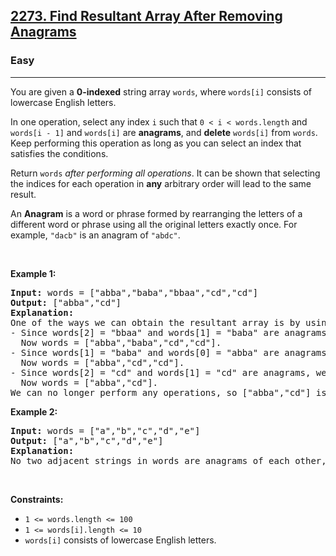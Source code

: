 <h2><a href="https://leetcode.com/problems/find-resultant-array-after-removing-anagrams/">2273. Find Resultant Array After Removing Anagrams</a></h2><h3>Easy</h3><hr><div style="user-select: auto;"><p style="user-select: auto;">You are given a <strong style="user-select: auto;">0-indexed</strong> string array <code style="user-select: auto;">words</code>, where <code style="user-select: auto;">words[i]</code> consists of lowercase English letters.</p>

<p style="user-select: auto;">In one operation, select any index <code style="user-select: auto;">i</code> such that <code style="user-select: auto;">0 &lt; i &lt; words.length</code> and <code style="user-select: auto;">words[i - 1]</code> and <code style="user-select: auto;">words[i]</code> are <strong style="user-select: auto;">anagrams</strong>, and <strong style="user-select: auto;">delete</strong> <code style="user-select: auto;">words[i]</code> from <code style="user-select: auto;">words</code>. Keep performing this operation as long as you can select an index that satisfies the conditions.</p>

<p style="user-select: auto;">Return <code style="user-select: auto;">words</code> <em style="user-select: auto;">after performing all operations</em>. It can be shown that selecting the indices for each operation in <strong style="user-select: auto;">any</strong> arbitrary order will lead to the same result.</p>

<p style="user-select: auto;">An <strong style="user-select: auto;">Anagram</strong> is a word or phrase formed by rearranging the letters of a different word or phrase using all the original letters exactly once. For example, <code style="user-select: auto;">"dacb"</code> is an anagram of <code style="user-select: auto;">"abdc"</code>.</p>

<p style="user-select: auto;">&nbsp;</p>
<p style="user-select: auto;"><strong class="example" style="user-select: auto;">Example 1:</strong></p>

<pre style="user-select: auto;"><strong style="user-select: auto;">Input:</strong> words = ["abba","baba","bbaa","cd","cd"]
<strong style="user-select: auto;">Output:</strong> ["abba","cd"]
<strong style="user-select: auto;">Explanation:</strong>
One of the ways we can obtain the resultant array is by using the following operations:
- Since words[2] = "bbaa" and words[1] = "baba" are anagrams, we choose index 2 and delete words[2].
  Now words = ["abba","baba","cd","cd"].
- Since words[1] = "baba" and words[0] = "abba" are anagrams, we choose index 1 and delete words[1].
  Now words = ["abba","cd","cd"].
- Since words[2] = "cd" and words[1] = "cd" are anagrams, we choose index 2 and delete words[2].
  Now words = ["abba","cd"].
We can no longer perform any operations, so ["abba","cd"] is the final answer.</pre>

<p style="user-select: auto;"><strong class="example" style="user-select: auto;">Example 2:</strong></p>

<pre style="user-select: auto;"><strong style="user-select: auto;">Input:</strong> words = ["a","b","c","d","e"]
<strong style="user-select: auto;">Output:</strong> ["a","b","c","d","e"]
<strong style="user-select: auto;">Explanation:</strong>
No two adjacent strings in words are anagrams of each other, so no operations are performed.</pre>

<p style="user-select: auto;">&nbsp;</p>
<p style="user-select: auto;"><strong style="user-select: auto;">Constraints:</strong></p>

<ul style="user-select: auto;">
	<li style="user-select: auto;"><code style="user-select: auto;">1 &lt;= words.length &lt;= 100</code></li>
	<li style="user-select: auto;"><code style="user-select: auto;">1 &lt;= words[i].length &lt;= 10</code></li>
	<li style="user-select: auto;"><code style="user-select: auto;">words[i]</code> consists of lowercase English letters.</li>
</ul>
</div>